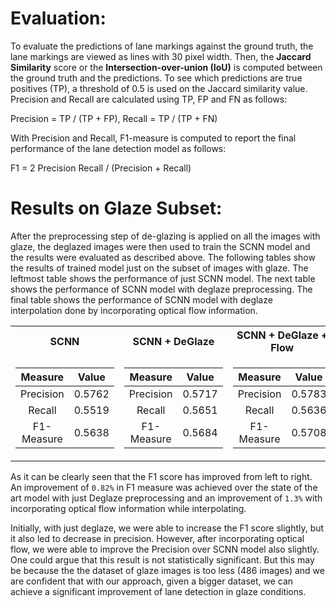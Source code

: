 # Evaluation:
To evaluate the predictions of lane markings against the ground truth, the lane markings are viewed as lines with 30 pixel width. Then, the **Jaccard Similarity** score or the **Intersection-over-union (IoU)** is computed between the ground truth and the predictions. To see which predictions are true positives (TP), a threshold of 0.5 is used on the Jaccard similarity value. Precision and Recall are calculated using TP, FP and FN as follows:

Precision = TP / (TP + FP), Recall = TP / (TP + FN)

With Precision and Recall, F1-measure is computed to report the final performance of the lane detection model as follows:

F1 = 2 Precision Recall / (Precision + Recall)

# Results on Glaze Subset:
After the preprocessing step of de-glazing is applied on all the images with glaze, the deglazed images were then used to train the SCNN model and the results were evaluated as described above. The following tables show the results of trained model just on the subset of images with glaze. The leftmost table shows the performance of just SCNN model. The next table shows the performance of SCNN model with deglaze preprocessing. The final table shows the performance of SCNN model with deglaze interpolation done by incorporating optical flow information.

<table>
<tr><th>SCNN</th><th>SCNN + DeGlaze</th><th>SCNN + DeGlaze + Flow</th></tr>
<tr><td>

| Measure | Value |
| :---: | :---: |
| Precision | 0.5762 |
| Recall | 0.5519 |
| F1-Measure | 0.5638 |

</td><td>

| Measure | Value |
| :---: | :---: |
| Precision | 0.5717 |
| Recall | 0.5651 |
| F1-Measure | 0.5684 |

</td><td>

| Measure | Value |
| :---: | :---: |
| Precision | 0.5783 |
| Recall | 0.5636 |
| F1-Measure | 0.5708 |

</td></tr>
</table>

As it can be clearly seen that the F1 score has improved from left to right. An improvement of `0.82%` in F1 measure was achieved over the state of the art model with just Deglaze preprocessing and an improvement of `1.3%` with incorporating optical flow information while interpolating.

Initially, with just deglaze, we were able to increase the F1 score slightly, but it also led to decrease in precision. However, after incorporating optical flow, we were able to improve the Precision over SCNN model also slightly. One could argue that this result is not statistically significant. But this may be because the the dataset of glaze images is too less (486 images) and we are confident that with our approach, given a bigger dataset, we can achieve a significant improvement of lane detection in glaze conditions.
